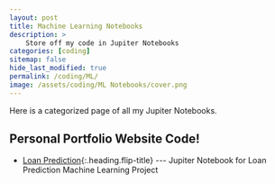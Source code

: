 ```yaml
---
layout: post
title: Machine Learning Notebooks
description: >
    Store off my code in Jupiter Notebooks
categories: [coding]
sitemap: false
hide_last_modified: true
permalink: /coding/ML/
image: /assets/coding/ML Notebooks/cover.png
---
```


Here is a categorized page of all my Jupiter Notebooks. 

## Personal Portfolio Website Code!
* [Loan Prediction]{:.heading.flip-title} --- Jupiter Notebook for Loan Prediction Machine Learning Project


[Loan Prediction]: /coding/ML/loan-prediction/